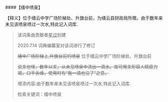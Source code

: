 ####【缙中喷泉】

【释义】位于缙云中学广场阶梯处、升旗台前，为缙云县财政局所赠。由于数年来未见该喷泉喷过一次水,特此记入词库.

> 该词条由贡献者<u>星过</u>创建
>
> 2020.7.14 词典编纂室对该词进行了修订
>
> ~~缙中广场阶梯上,升旗台前的喷泉~~ 位于缙云中学广场阶梯处、升旗台前
>
> ~~说来也怪，数年以来，从未见喷泉中流出一滴水。故可用来形容人精疲力竭，口干舌燥，使用时有“我一滴也没了”之意。~~
>
> 增添内容:由于数年来未见该喷泉喷过一次水,特此记入词库.
>
> 检索关键词：缙中喷泉